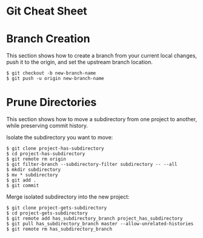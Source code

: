 # Git Cheat Sheet

# Branch Creation

This section shows how to create a branch from your current local
changes, push it to the origin, and set the upstream branch location.

```
$ git checkout -b new-branch-name
$ git push -u origin new-branch-name
```

# Prune Directories

This section shows how to move a subdirectory from one project to
another, while preserving commit history.

Isolate the subdirectory you want to move:
```
$ git clone project-has-subdirectory
$ cd project-has-subdirectory
$ git remote rm origin
$ git filter-branch --subdirectory-filter subdirectory -- --all
$ mkdir subdirectory
$ mv * subdirectory
$ git add .
$ git commit 
```

Merge isolated subdirectory into the new project:
```
$ git clone project-gets-subdirectory
$ cd project-gets-subdirectory
$ git remote add has_subdirectory_branch project_has_subdirectory 
$ git pull has_subdirectory_branch master --allow-unrelated-histories
$ git remote rm has_subdirectory_branch
```

<!-- vim: set tabstop=2 shiftwidth=2 expandtab fo=cqt tw=72 : -->
